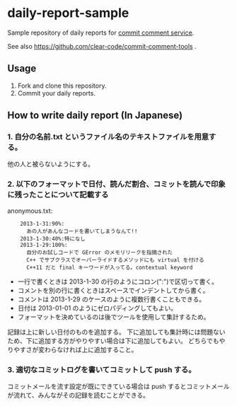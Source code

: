 daily-report-sample
===================

Sample repository of daily reports for [commit comment service](http://www.clear-code.com/services/commit-comment.html).

See also https://github.com/clear-code/commit-comment-tools .

## Usage

1. Fork and clone this repository.
2. Commit your daily reports.

## How to write daily report (In Japanese)

### 1. 自分の名前.txt というファイル名のテキストファイルを用意する。

他の人と被らないようにする。

### 2. 以下のフォーマットで日付、読んだ割合、コミットを読んで印象に残ったことについて記載する

anonymous.txt:

````
    2013-1-31:90%:
      あの人があんなコードを書いてしまうなんて!!
    2013-1-30:40%:特になし
    2013-1-29:100%:
      自分のお試しコードで GError のメモリリークを指摘された
      C++ でサブクラスでオーバーライドするメソッドにも virtual を付ける
      C++11 だと final キーワードが入ってる。contextual keyword
````

* 一行で書くときは 2013-1-30 の行のようにコロン(":")で区切って書く。
* コメントを別の行に書くときはスペースでインデントしてから書く。
* コメントは 2013-1-29 のケースのように複数行書くこともできる。
* 日付は 2013-01-01 のようにゼロパディングしてもよい。
* フォーマットを決めているのは後でツールを使用して集計するため。

記録は上に新しい日付のものを追加する。
下に追加しても集計時には問題ないため、下に追加する方がやりやすい場合は下に追加してもよい。
どちらでもやりやすさが変わらなければ上に追加すること。

### 3. 適切なコミットログを書いてコミットして push する。

コミットメールを流す設定が既にできている場合は push するとコミットメールが流れて、みんながその記録を読むことができる。



